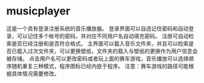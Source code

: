 # musicplayer
这是一个具有登录注册系统的音乐播放器。
登录界面可以自选记住密码和自动登录，可以记住多个帐号的密码，并对应不同用户名自动填充密码。
注册可自动检索是否已经注册和是否符合格式。
主界面可以载入音乐文件夹，并且可以检索是否已载入过次文件夹，可以更换壁纸，文件夹的载入与壁纸的更换作为用户信息会被存储。
点击用户名可以更改密码或者玩上面的赛车游戏，音乐播放可以选择顺序随机重复三种模式，程序图标已经内嵌于程序。
注意：赛车游戏的路径可能根据具体情况需要修改。
